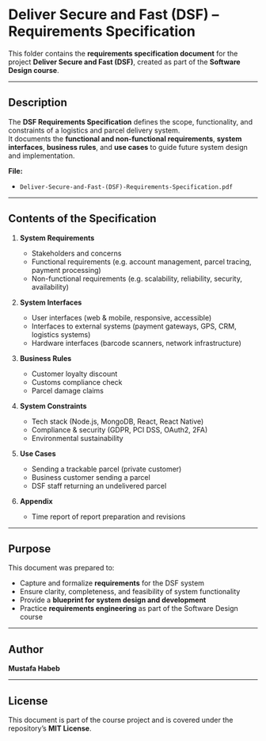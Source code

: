 # Deliver Secure and Fast (DSF) – Requirements Specification

This folder contains the **requirements specification document** for the project **Deliver Secure and Fast (DSF)**, created as part of the **Software Design course**.

---

##  Description

The **DSF Requirements Specification** defines the scope, functionality, and constraints of a logistics and parcel delivery system.  
It documents the **functional and non-functional requirements**, **system interfaces**, **business rules**, and **use cases** to guide future system design and implementation.

**File:**
- `Deliver-Secure-and-Fast-(DSF)-Requirements-Specification.pdf`

---

##  Contents of the Specification

1. **System Requirements**
   - Stakeholders and concerns
   - Functional requirements (e.g. account management, parcel tracing, payment processing)
   - Non-functional requirements (e.g. scalability, reliability, security, availability)

2. **System Interfaces**
   - User interfaces (web & mobile, responsive, accessible)
   - Interfaces to external systems (payment gateways, GPS, CRM, logistics systems)
   - Hardware interfaces (barcode scanners, network infrastructure)

3. **Business Rules**
   - Customer loyalty discount
   - Customs compliance check
   - Parcel damage claims

4. **System Constraints**
   - Tech stack (Node.js, MongoDB, React, React Native)
   - Compliance & security (GDPR, PCI DSS, OAuth2, 2FA)
   - Environmental sustainability

5. **Use Cases**
   - Sending a trackable parcel (private customer)
   - Business customer sending a parcel
   - DSF staff returning an undelivered parcel

6. **Appendix**
   - Time report of report preparation and revisions

---

##  Purpose

This document was prepared to:
- Capture and formalize **requirements** for the DSF system  
- Ensure clarity, completeness, and feasibility of system functionality  
- Provide a **blueprint for system design and development**  
- Practice **requirements engineering** as part of the Software Design course  

---

##  Author
 **Mustafa Habeb**  

---

##  License
This document is part of the course project and is covered under the repository’s **MIT License**.
